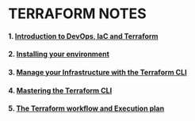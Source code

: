 # TERRAFORM NOTES

#### 1. [Introduction to DevOps, IaC and Terraform](https://docs.google.com/presentation/d/1uS5l9PEBQZK-i0VhXZoV642FrcDiBDmJqHGLs3vvb8U/edit?usp=sharing)
#### 2. [Installing your environment](https://docs.google.com/presentation/d/1f-e6cEoE8xhTU4fmp9hS8RatISSyReXBU0H34lVAgyo/edit?usp=sharing)
#### 3. [Manage your Infrastructure with the Terraform CLI](https://docs.google.com/presentation/d/1645nqOUGxuXQCPum36kwPEoX6t6yMoyxtib08PoUaSg/edit?usp=sharing)
#### 4. [Mastering the Terraform CLI](https://docs.google.com/presentation/d/1wqArfWI4vkyeYEHORUL8DXwZEcaa-d_NjyPjW-l6RH0/edit?usp=sharing)
#### 5. [The Terraform workflow and Execution plan](https://docs.google.com/presentation/d/1iucahhFNKRK2UH-_tiBMLSd_gbUoWq6B-3zPwoWwdcs/edit?usp=sharing)